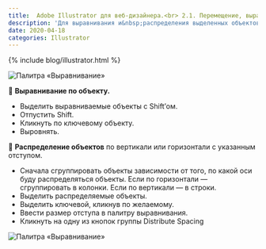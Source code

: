 ```yaml
---
title:  Adobe Illustrator для веб-дизайнера.<br> 2.1. Перемещение, выравнивание и распределение объектов
description: 'Для выравнивания и&nbsp;распределения выделенных объектов используется палитра «Выравнивание» и&nbsp;ее&nbsp;команды в&nbsp;контрольной панели.'
date: 2020-04-18
categories: Illustrator
---
```


{% include blog/illustrator.html %}

<img class="img is-inline" src="{{ site.assets }}/img/blog/2020/04-18-alignment.png" alt="Палитра «Выравнивание»">
<p class="list-caption">🔵 <strong>Выравнивание по&nbsp;объекту.</strong></p>
<ul>
<li>Выделить выравниваемые объекты с&nbsp;Shift’ом.</li>
<li>Отпустить Shift.</li>
<li>Кликнуть по&nbsp;ключевому объекту.</li>
<li>Выровнять.</li></ul>
<p class="list-caption">🔵 <strong>Распределение объектов</strong> по&nbsp;вертикали или горизонтали с&nbsp;указанным отступом.</p>
<ul>
<li>Сначала сгруппировать объекты зависимости от&nbsp;того, по&nbsp;какой оси буду распределяться объекты. Если по&nbsp;горизонтали&nbsp;— сгруппировать в&nbsp;колонки. Если по&nbsp;вертикали&nbsp;— в&nbsp;строки.</li>
<li>Выделить распределяемые объекты.</li>
<li>Выделить ключевой, кликнув по&nbsp;желаемому.</li>
<li>Ввести размер отступа в&nbsp;палитру выравнивания.</li>
<li>Кликнуть на&nbsp;одну из&nbsp;кнопок группы Distribute Spacing</li>
</ul>
<img class="img is-inline" src="{{ site.assets }}/img/blog/2020/04-18-distribution.png" alt="Палитра «Выравнивание»">
